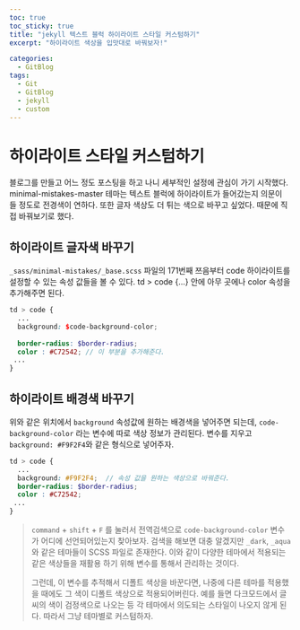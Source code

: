 ```yaml
---
toc: true
toc_sticky: true
title: "jekyll 텍스트 블럭 하이라이트 스타일 커스텀하기"
excerpt: "하이라이트 색상을 입맛대로 바꿔보자!"

categories:
  - GitBlog
tags:
  - Git
  - GitBlog
  - jekyll
  - custom
---
```


# 하이라이트 스타일 커스텀하기

블로그를 만들고 어느 정도 포스팅을 하고 나니 세부적인 설정에 관심이 가기 시작했다. minimal-mistakes-master 테마는 텍스트 블럭에 하이라이트가 들어갔는지 의문이 들 정도로 전경색이 연하다. 또한 글자 색상도 더 튀는 색으로 바꾸고 싶었다. 때문에 직접 바꿔보기로 했다.



## 하이라이트 글자색 바꾸기

`_sass/minimal-mistakes/_base.scss` 파일의 171번째 쯔음부터 code 하이라이트를 설정할 수 있는 속성 값들을 볼 수 있다. td > code {...} 안에 아무 곳에나 color 속성을 추가해주면 된다.

```scss
td > code {
  ...
  background: $code-background-color;
  
  border-radius: $border-radius;
  color : #C72542; // 이 부분을 추가해준다.
 ...
}
```



## 하이라이트 배경색 바꾸기

위와 같은 위치에서 `background` 속성값에 원하는 배경색을 넣어주면 되는데, `code-background-color` 라는 변수에 따로 색상 정보가 관리된다. 변수를 지우고 `background: #F9F2F4`와 같은 형식으로 넣어주자. 

```scss
td > code {
  ...
  background: #F9F2F4;	// 속성 값을 원하는 색상으로 바꿔준다.
  border-radius: $border-radius;
  color : #C72542;
 ...
}
```

>  `command` + `shift` + `F` 를 눌러서 전역검색으로 `code-background-color` 변수가 어디에 선언되어있는지 찾아보자. 검색을 해보면 대충 알겠지만 `_dark`, `_aqua` 와 같은 테마들이 SCSS 파일로 존재한다. 이와 같이 다양한 테마에서 적용되는 같은 색상들을 재활용 하기 위해 변수를 통해서 관리하는 것이다. 
>
>  그런데, 이 변수를 추적해서 디폴트 색상을 바꾼다면, 나중에 다른 테마를 적용했을 때에도 그 색이 디폴트 색상으로 적용되어버린다. 예를 들면 다크모드에서 글씨의 색이 검정색으로 나오는 등 각 테마에서 의도되는 스타일이 나오지 않게 된다.  따라서 그냥 테마별로 커스텀하자.